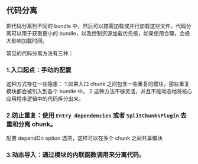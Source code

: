 ## 代码分离
把代码分离到不同的 bundle 中，然后可以按需加载或并行加载这些文件。代码分离可以用于获取更小的 bundle，以及控制资源加载优先级，如果使用合理，会极大影响加载时间。

常见的代码分离方法有三种：
### 1.入口起点：手动的配置
这种方式存在一些隐患：
    1.如果入口 chunk 之间包含一些重复的模块，那些重复模块都会被引入到各个 bundle 中。
    2.这种方法不够灵活，并且不能动态地将核心应用程序逻辑中的代码拆分出来。
### 2.防止重复：使用 `Entry dependencies` 或者 `SplitChunksPlugin` 去重和分离 chunk。
配置 dependOn option 选项，这样可以在多个 chunk 之间共享模块
### 3.动态导入：通过模块的内联函数调用来分离代码。